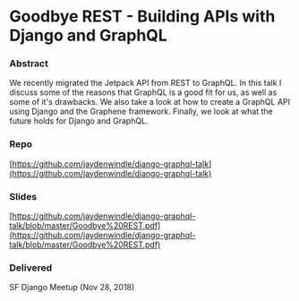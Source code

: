 # Goodbye REST - Building APIs with Django and GraphQL

### Abstract
We recently migrated the Jetpack API from REST to GraphQL. In this talk I discuss some of the 
reasons that GraphQL is a good fit for us, as well as some of it's drawbacks. We also take a look at how
to create a GraphQL API using Django and the Graphene framework. Finally, we look at what the future holds
for Django and GraphQL.


### Repo
[https://github.com/jaydenwindle/django-graphql-talk](https://github.com/jaydenwindle/django-graphql-talk)

### Slides
[https://github.com/jaydenwindle/django-graphql-talk/blob/master/Goodbye%20REST.pdf](https://github.com/jaydenwindle/django-graphql-talk/blob/master/Goodbye%20REST.pdf)

### Delivered
SF Django Meetup (Nov 28, 2018)
